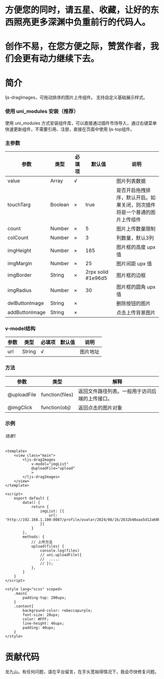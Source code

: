 # 方便您的同时，请五星、收藏，让好的东西照亮更多深渊中负重前行的代码人。
# 创作不易，在您方便之际，赞赏作者，我们会更有动力继续下去。

# 简介
ljs-dragImages，可拖动排序的图片上传组件。
支持自定义基础展示样式。

### 使用 uni_modules 安装（推荐）
使用 uni_modules 方式安装组件库，可以直接通过插件市场导入，通过右键菜单快速更新组件，不需要引用、注册，直接在页面中使用 ljs-top组件。

### 主参数

 参数  | 类型| 必填项 | 默认值 | 说明
 ---- | ----- | ------ | ------  | ------ 
 value | Array | √ |  | 图片列表数据
 touchTarg | Boolean | × | true | 是否开启拖拽排序，默认开启。如果关闭，则次插件将是一个普通的图片上传组件
 count | Number | × | 5 | 图片上传数量限制
 colCount | Number | × | 3 | 列数量，默认3列
 imgHeight | Number | × | 165 | 图片框的高度 upx 值
 imgMargin | Number | × | 25 | 图片间距 upx 值
 imgBorder | String | × | 2rpx solid #1e96d5 | 图片框的边框
 imgRadius | Number | × | 30 | 图片框的圆角 upx 值
 delButtonImage | String | × |  | 删除按钮的图片
 addButtonImage | String | × |  | 点击上传背景图片
 
### v-model结构

 参数  | 类型| 必填项 | 默认值 | 说明
 ---- | ----- | ------ | ------  | ------ 
 url | String | √ |  | 图片地址
 
### 方法

 参数  | 类型| 解释
 ---- | ----- | ------ 
 @uploadFile | function(files) | 返回文件路径列表。一般用于访问后端的上传接口。
 @imgClick | function(obj) | 返回点击的图片对象
 
### 示例

###### 场景1
```vue
<template>
	<view class="main">
		<ljs-dragImages
			v-model="imgList"
			@uploadFile="upload"
			>
		</ljs-dragImages>
	</view>
</template>

<script>
	export default {
		data() {
			return {
				imgList: [{
					url: 'http://192.168.1.100:8087/profile/avatar/2024/08/16/2632b40aaa5d12a60bd6e724807a5561_20240816181530A012.jpeg'
				}]
			}
		},
		methods: {
			// 上传方法
			upload(files) {
				console.log(files)
				// uni.uploadFile({
				// 	.....
				// });
			},
		}
	}
</script>

<style lang="scss" scoped>
	.main{
		padding-top: 200upx;
	}
	.content{
		background-color: rebeccapurple;
		font-size: 28upx;
		color: #FFF;
		line-height: 46upx;
		padding: 40upx;
	}
</style>

```

# 贡献代码
龙九山。有任何问题，请在平台留言，在手头宽裕得情况下，我会尽快修复问题。